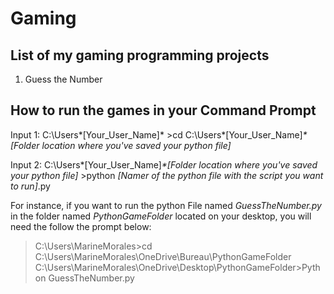 # Gaming

## List of my gaming programming projects

1. Guess the Number


## How to run the games in your Command Prompt

Input 1: C:\Users\*[Your_User_Name]* >cd C:\Users\*[Your_User_Name]*\*[Folder location where you've saved your python file]*

Input 2: C:\Users\*[Your_User_Name]*\*[Folder location where you've saved your python file]* >python *[Namer of the python file with the script you want to run]*.py 

For instance, if you want to run the python File named *GuessTheNumber.py* in the folder named *PythonGameFolder* located on your desktop, you will need the follow the prompt below:

>C:\Users\MarineMorales>cd C:\Users\MarineMorales\OneDrive\Bureau\PythonGameFolder
>C:\Users\MarineMorales\OneDrive\Desktop\PythonGameFolder>Python GuessTheNumber.py
